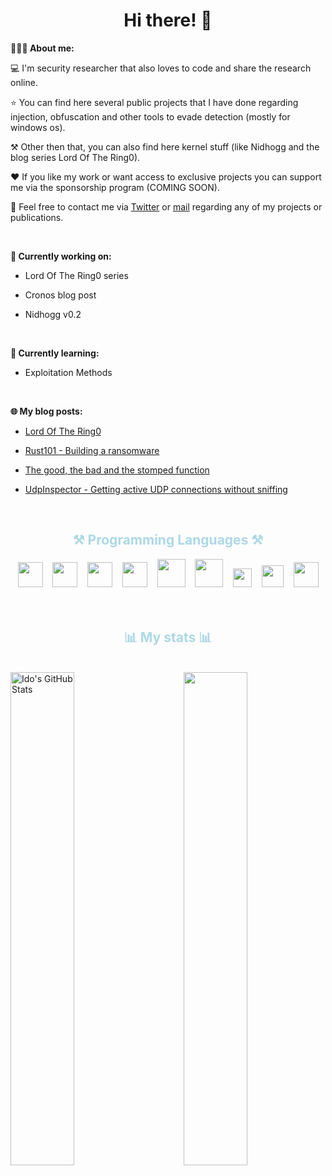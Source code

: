 
<h1 align="center">Hi there! 👋</h1>

**👨🏻‍💻 About me:**

💻 I'm security researcher that also loves to code and share the research online.

⭐ You can find here several public projects that I have done regarding injection, obfuscation and other tools to evade detection (mostly for windows os).

⚒️ Other then that, you can also find here kernel stuff (like Nidhogg and the blog series Lord Of The Ring0).

❤️ If you like my work or want access to exclusive projects you can support me via the sponsorship program (COMING SOON).

📧 Feel free to contact me via [Twitter](https://twitter.com/Idov31) or [mail](mailto:idov3110@gmail.com) regarding any of my projects or publications.

<br />

**💭 Currently working on:**

- Lord Of The Ring0 series

- Cronos blog post

- Nidhogg v0.2

<br />

**📙 Currently learning:**

- Exploitation Methods

<br />

<!-- 💡 Need help with: 
<ul>
  <li>things</li>
</ul><br /><br /> -->

**🌐 My blog posts:**

- [Lord Of The Ring0](https://idov31.github.io/2022-07-14-lord-of-the-ring0-p1)

- [Rust101 - Building a ransomware](https://idov31.github.io/2022-05-07-rust101-rustomware)

- [The good, the bad and the stomped function](https://idov31.github.io/2022-01-28-function-stomping)

- [UdpInspector - Getting active UDP connections without sniffing](https://idov31.github.io/2021-08-19-list-udp-connections)

<br />

<div align="center">
  <h2 style="color:lightblue">⚒️ Programming Languages ⚒️</h2>
    <code><img height="40" src="https://cdn.jsdelivr.net/gh/devicons/devicon/icons/cplusplus/cplusplus-original.svg"></code>&nbsp;&nbsp;&nbsp;
    <code><img height="40" src="https://upload.wikimedia.org/wikipedia/commons/1/18/C_Programming_Language.svg"></code>&nbsp;&nbsp;&nbsp;
    <code><img height="40" src="https://cdn.jsdelivr.net/gh/devicons/devicon/icons/csharp/csharp-original.svg"></code>&nbsp;&nbsp;&nbsp;
    <code><img height="40" src="https://cdn.jsdelivr.net/gh/devicons/devicon/icons/python/python-original.svg"></code>&nbsp;&nbsp;&nbsp;
    <code><img height="45" src="https://cdn.jsdelivr.net/gh/devicons/devicon/icons/go/go-original-wordmark.svg"></code>&nbsp;&nbsp;&nbsp;
    <code><img height="45" src="https://cdn.jsdelivr.net/gh/devicons/devicon/icons/java/java-original-wordmark.svg"></code>&nbsp;&nbsp;&nbsp;
    <code><img height="30" src="https://upload.wikimedia.org/wikipedia/commons/e/e3/Nim_logo.svg"></code>&nbsp;&nbsp;&nbsp;
    <code><img height="35" src="https://upload.wikimedia.org/wikipedia/commons/a/af/PowerShell_Core_6.0_icon.png"></code>&nbsp;&nbsp;&nbsp;
    <code><img height="40" src="https://cdn.jsdelivr.net/gh/devicons/devicon@latest/icons/rust/rust-plain.svg"></code>
</div>
<br /><br />
<h2 align="center" style="color:lightblue">📊 My stats 📊</h2><br />
<img width="45%" align="left" src="https://github-stats-alpha.vercel.app/api?username=idov31&cc=1a1b27&tc=38bdae&ic=bf91f3&bc=ffff" alt="Ido's GitHub Stats" />
<img width="45%" align="right" src="https://github-readme-streak-stats.herokuapp.com/?user=idov31&count_private=true&theme=tokyonight" />
